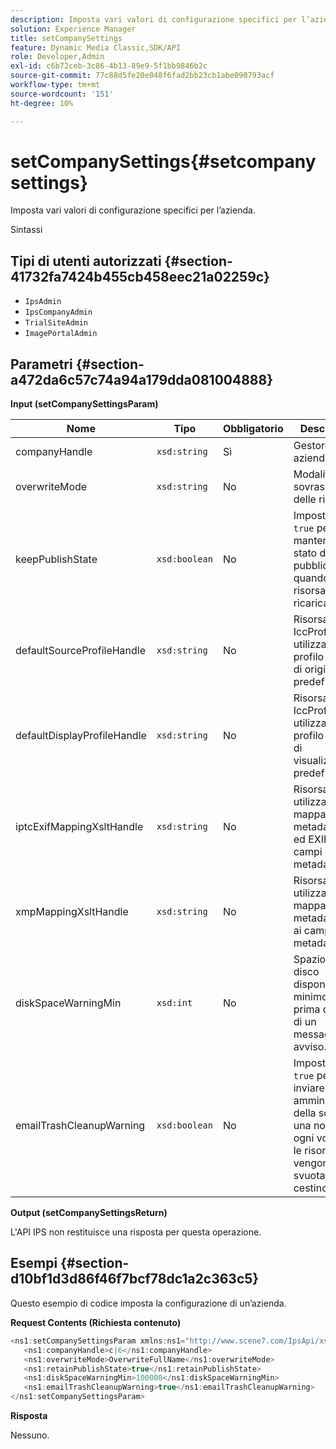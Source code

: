 ```yaml
---
description: Imposta vari valori di configurazione specifici per l’azienda.
solution: Experience Manager
title: setCompanySettings
feature: Dynamic Media Classic,SDK/API
role: Developer,Admin
exl-id: c6b72ceb-3c86-4b13-89e9-5f1bb9846b2c
source-git-commit: 77c88d5fe20e048f6fad2bb23cb1abe090793acf
workflow-type: tm+mt
source-wordcount: '151'
ht-degree: 10%

---
```


# setCompanySettings{#setcompanysettings}

Imposta vari valori di configurazione specifici per l’azienda.

Sintassi

## Tipi di utenti autorizzati {#section-41732fa7424b455cb458eec21a02259c}

* `IpsAdmin`
* `IpsCompanyAdmin`
* `TrialSiteAdmin`
* `ImagePortalAdmin`

## Parametri {#section-a472da6c57c74a94a179dda081004888}

**Input (setCompanySettingsParam)**

| Nome | Tipo | Obbligatorio | Descrizione |
|---|---|---|---|
| companyHandle | `xsd:string` | Sì | Gestore azienda. |
| overwriteMode | `xsd:string` | No | Modalità di sovrascrittura delle risorse. |
| keepPublishState | `xsd:boolean` | No | Imposta su `true` per mantenere lo stato di pubblicazione quando una risorsa viene ricaricata. |
| defaultSourceProfileHandle | `xsd:string` | No | Risorsa IccProfile da utilizzare come profilo colore di origine predefinito. |
| defaultDisplayProfileHandle | `xsd:string` | No | Risorsa IccProfile da utilizzare come profilo colore di visualizzazione predefinito. |
| iptcExifMappingXsltHandle | `xsd:string` | No | Risorsa XSL utilizzata per la mappatura dei metadati IPTC ed EXIF ai campi di metadati IPS. |
| xmpMappingXsltHandle | `xsd:string` | No | Risorsa XSL utilizzata per mappare i metadati XMP ai campi di metadati IPS. |
| diskSpaceWarningMin | `xsd:int` | No | Spazio su disco disponibile minimo (in KB) prima dell&#39;invio di un messaggio di avviso. |
| emailTrashCleanupWarning | `xsd:boolean` | No | Imposta su `true` per inviare agli amministratori della società una notifica ogni volta che le risorse vengono svuotate dal cestino. |

**Output (setCompanySettingsReturn)**

L&#39;API IPS non restituisce una risposta per questa operazione.

## Esempi {#section-d10bf1d3d86f46f7bcf78dc1a2c363c5}

Questo esempio di codice imposta la configurazione di un’azienda.

**Request Contents (Richiesta contenuto)**

```java
<ns1:setCompanySettingsParam xmlns:ns1="http://www.scene7.com/IpsApi/xsd/2008-01-15">
   <ns1:companyHandle>c|6</ns1:companyHandle>
   <ns1:overwriteMode>OverwriteFullName</ns1:overwriteMode>
   <ns1:retainPublishState>true</ns1:retainPublishState>
   <ns1:diskSpaceWarningMin>100000</ns1:diskSpaceWarningMin>
   <ns1:emailTrashCleanupWarning>true</ns1:emailTrashCleanupWarning>
</ns1:setCompanySettingsParam>
```

**Risposta**

Nessuno.
